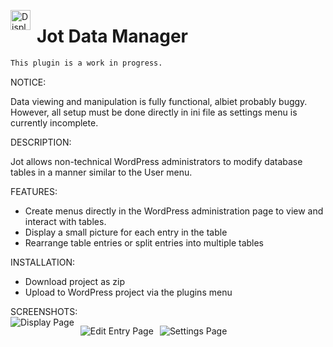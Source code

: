 
<img src="https://i.imgur.com/E3D0T2A.png"
     alt="Display Page"
     height="32"
     style="float: left; margin-right: 10px;" />

# Jot Data Manager

```diff
This plugin is a work in progress.
```

NOTICE:<br/>
<p>Data viewing and manipulation is fully functional, albiet probably buggy.
However, all setup must be done directly in ini file as
settings menu is currently incomplete.</p>

DESCRIPTION:<br/>
<p>Jot allows non-technical WordPress administrators to modify database
tables in a manner similar to the User menu.</p>

FEATURES:<br/>
* Create menus directly in the WordPress administration page to view and interact with tables.
* Display a small picture for each entry in the table
* Rearrange table entries or split entries into multiple tables

INSTALLATION:<br/>
* Download project as zip
* Upload to WordPress project via the plugins menu

SCREENSHOTS:<br/>
<img src="https://i.imgur.com/hVwzv1k.png"
     alt="Display Page"
     style="float: left; margin-right: 10px;" />

<img src="https://i.imgur.com/ow5Nrwb.png"
     alt="Edit Entry Page"
     style="float: left; margin-right: 10px;" />
     
<img src="https://i.imgur.com/WotPT4w.png"
     alt="Settings Page"
     style="float: left; margin-right: 10px;" />
